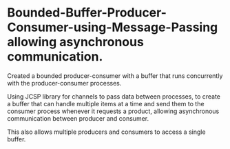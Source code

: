# Bounded-Buffer-Producer-Consumer-using-Message-Passing allowing asynchronous communication.

Created a bounded producer-consumer with a buffer that runs concurrently with the producer-consumer processes.

Using JCSP library for channels to pass data between processes, to create a buffer that can handle multiple items at a time and send them to the consumer process whenever it requests a product,
allowing asynchronous communication between producer and consumer. 

This also allows multiple producers and consumers to access a single buffer.

